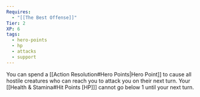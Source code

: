 ```yaml
---
Requires:
  - "[[The Best Offense]]"
Tier: 2
XP: 6
tags:
  - hero-points
  - hp
  - attacks
  - support
---
```

You can spend a [[Action Resolution#Hero Points|Hero Point]] to cause all hostile creatures who can reach you to attack you on their next turn. Your [[Health & Stamina#Hit Points [HP]]] cannot go below 1 until your next turn.